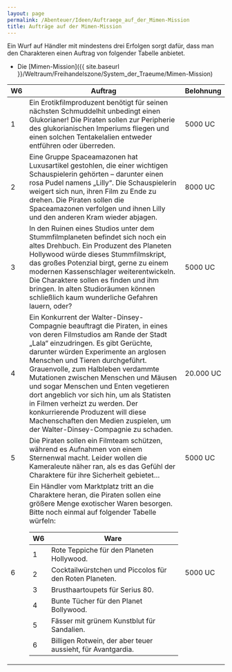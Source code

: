 ```yaml
---
layout: page
permalink: /Abenteuer/Ideen/Auftraege_auf_der_Mimen-Mission
title: Aufträge auf der Mimen-Mission
---
```




Ein Wurf auf Händler mit mindestens drei Erfolgen sorgt dafür, dass man den Charakteren einen Auftrag von folgender Tabelle anbietet.

- Die [Mimen-Mission]({{ site.baseurl }}/Weltraum/Freihandelszone/System_der_Traeume/Mimen-Mission)

<table>
<thead>
<tr><th>W6</th><th>Auftrag</th><th>Belohnung</th></tr>
</thead>
<tbody>
<tr><td>1</td><td>Ein Erotikfilmproduzent benötigt für seinen nächsten Schmuddelhit unbedingt einen Glukorianer! Die Piraten sollen zur Peripherie des glukorianischen Imperiums fliegen und einen solchen Tentakelalien entweder entführen oder überreden.</td><td>5000 UC</td></tr>
<tr><td>2</td><td>Eine Gruppe Spaceamazonen hat Luxusartikel gestohlen, die einer wichtigen Schauspielerin gehörten – darunter einen rosa Pudel namens „Lilly“. Die Schauspielerin weigert sich nun, ihren Film zu Ende zu drehen. Die Piraten sollen die Spaceamazonen verfolgen und ihnen Lilly und den anderen Kram wieder abjagen.</td><td>8000 UC</td></tr>
<tr><td>3</td><td>In den Ruinen eines Studios unter dem Stummfilmplaneten befindet sich noch ein altes Drehbuch. Ein Produzent des Planeten Hollywood würde dieses Stummfilmskript, das großes Potenzial birgt, gerne zu einem modernen Kassenschlager weiterentwickeln. Die Charaktere sollen es finden und ihm bringen. In alten Studioräumen können schließlich kaum wunderliche Gefahren lauern, oder?</td><td>5000 UC</td></tr>
<tr><td>4</td><td>Ein Konkurrent der Walter-Dinsey-Compagnie beauftragt die Piraten, in eines von deren Filmstudios am Rande der Stadt „Lala“ einzudringen. Es gibt Gerüchte, darunter würden Experimente an arglosen Menschen und Tieren durchgeführt. Grauenvolle, zum Halbleben verdammte Mutationen zwischen Menschen und Mäusen und sogar Menschen und Enten vegetieren dort angeblich vor sich hin, um als Statisten in Filmen verheizt zu werden. Der konkurrierende Produzent will diese Machenschaften den Medien zuspielen, um der Walter-Dinsey-Compagnie zu schaden.</td><td>20.000 UC</td></tr>
<tr><td>5</td><td>Die Piraten sollen ein Filmteam schützen, während es Aufnahmen von einem Sternenwal macht. Leider wollen die Kameraleute näher ran, als es das Gefühl der Charaktere für ihre Sicherheit gebietet…</td><td>5000 UC</td></tr>
<tr><td>6</td><td>Ein Händler vom Marktplatz tritt an die Charaktere heran, die Piraten sollen eine größere Menge exotischer Waren besorgen. Bitte noch einmal auf folgender Tabelle würfeln:
    <table>
    <thead>
    <tr><th>W6</th><th>Ware</th></tr>
    </thead>
    <tbody>
    <tr><td>1</td><td>Rote Teppiche für den Planeten Hollywood.</td></tr>
    <tr><td>2</td><td>Cocktailwürstchen und Piccolos für den Roten Planeten.</td></tr>
    <tr><td>3</td><td>Brusthaartoupets für Serius 80.</td></tr>
    <tr><td>4</td><td>Bunte Tücher für den Planet Bollywood.</td></tr>
    <tr><td>5</td><td>Fässer mit grünem Kunstblut für Sandalien.</td></tr>
    <tr><td>6</td><td>Billigen Rotwein, der aber teuer aussieht, für Avantgardia.</td></tr>
    </tbody>
    </table>
</td><td>5000 UC</td></tr>
</tbody>
</table>
